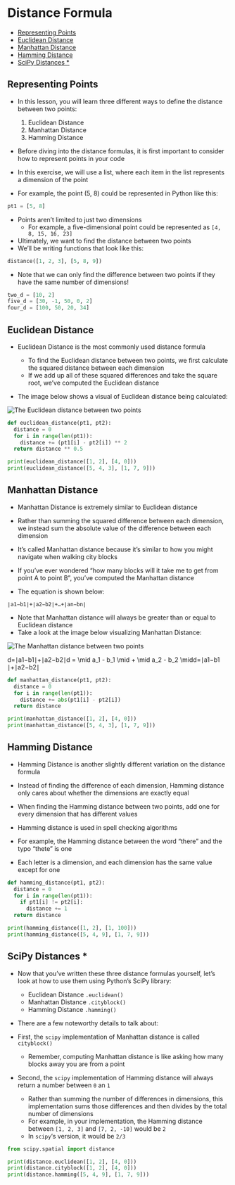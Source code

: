 # Distance Formula
<!-- vim-markdown-toc GFM -->

* [Representing Points](#representing-points)
* [Euclidean Distance](#euclidean-distance)
* [Manhattan Distance](#manhattan-distance)
* [Hamming Distance](#hamming-distance)
* [SciPy Distances *](#scipy-distances-)

<!-- vim-markdown-toc -->
## Representing Points
- In this lesson, you will learn three different ways to define the distance between two points:
    1. Euclidean Distance
    2. Manhattan Distance
    3. Hamming Distance
- Before diving into the distance formulas, it is first important to consider how to represent points in your code

- In this exercise, we will use a list, where each item in the list represents a dimension of the point
- For example, the point (5, 8) could be represented in Python like this:
```python
pt1 = [5, 8]
```
- Points aren’t limited to just two dimensions
    - For example, a five-dimensional point could be represented as `[4, 8, 15, 16, 23]`
- Ultimately, we want to find the distance between two points
- We’ll be writing functions that look like this:
```python
distance([1, 2, 3], [5, 8, 9])
```
- Note that we can only find the difference between two points if they have the same number of dimensions!
```python
two_d = [10, 2]
five_d = [30, -1, 50, 0, 2]
four_d = [100, 50, 20, 34]
```

## Euclidean Distance
- Euclidean Distance is the most commonly used distance formula
    - To find the Euclidean distance between two points, we first calculate the squared distance between each dimension
    - If we add up all of these squared differences and take the square root, we’ve computed the Euclidean distance

- The image below shows a visual of Euclidean distance being calculated:

![The Euclidean distance between two points](https://content.codecademy.com/programs/machine-learning/distance-formula/euclidean.svg)

```python
def euclidean_distance(pt1, pt2):
  distance = 0
  for i in range(len(pt1)):
    distance += (pt1[i] - pt2[i]) ** 2
  return distance ** 0.5

print(euclidean_distance([1, 2], [4, 0]))
print(euclidean_distance([5, 4, 3], [1, 7, 9]))
```
## Manhattan Distance
- Manhattan Distance is extremely similar to Euclidean distance
- Rather than summing the squared difference between each dimension, we instead sum the absolute value of the difference between each dimension
- It’s called Manhattan distance because it’s similar to how you might navigate when walking city blocks
- If you’ve ever wondered “how many blocks will it take me to get from point A to point B”, you’ve computed the Manhattan distance

- The equation is shown below:
```
∣a1−b1∣+∣a2−b2∣+…+∣an−bn∣
```
- Note that Manhattan distance will always be greater than or equal to Euclidean distance
- Take a look at the image below visualizing Manhattan Distance:

![The Manhattan distance between two points](https://content.codecademy.com/programs/machine-learning/distance-formula/manhattan.svg)

d=∣a1−b1∣+∣a2−b2∣d = \mid a_1 - b_1 \mid + \mid a_2 - b_2 \midd=∣a1​−b1​∣+∣a2​−b2​∣
```python
def manhattan_distance(pt1, pt2):
  distance = 0
  for i in range(len(pt1)):
    distance += abs(pt1[i] - pt2[i])
  return distance

print(manhattan_distance([1, 2], [4, 0]))
print(manhattan_distance([5, 4, 3], [1, 7, 9]))
```

## Hamming Distance
- Hamming Distance is another slightly different variation on the distance formula
- Instead of finding the difference of each dimension, Hamming distance only cares about whether the dimensions are exactly equal
- When finding the Hamming distance between two points, add one for every dimension that has different values

- Hamming distance is used in spell checking algorithms
- For example, the Hamming distance between the word “there” and the typo “thete” is one
- Each letter is a dimension, and each dimension has the same value except for one

```python
def hamming_distance(pt1, pt2):
  distance = 0
  for i in range(len(pt1)):
    if pt1[i] != pt2[i]:
      distance += 1
  return distance

print(hamming_distance([1, 2], [1, 100]))
print(hamming_distance([5, 4, 9], [1, 7, 9]))
```

## SciPy Distances *
- Now that you’ve written these three distance formulas yourself, let’s look at how to use them using Python’s SciPy library:
    - Euclidean Distance `.euclidean()`
    - Manhattan Distance `.cityblock()`
    - Hamming Distance `.hamming()`
- There are a few noteworthy details to talk about:
- First, the `scipy` implementation of Manhattan distance is called `cityblock()`
    - Remember, computing Manhattan distance is like asking how many blocks away you are from a point

- Second, the `scipy` implementation of Hamming distance will always return a number between `0` an `1`
    - Rather than summing the number of differences in dimensions, this implementation sums those differences and then divides by the total number of dimensions
    - For example, in your implementation, the Hamming distance between `[1, 2, 3]` and `[7, 2, -10]` would be `2`
    - In `scipy`‘s version, it would be `2/3`
```python
from scipy.spatial import distance

print(distance.euclidean([1, 2], [4, 0]))
print(distance.cityblock([1, 2], [4, 0]))
print(distance.hamming([5, 4, 9], [1, 7, 9]))
```
